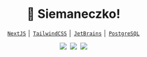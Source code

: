 <!-- Title -->
<h1 align="center" title="...and I'm happy to see you here :)">👋 Siemaneczko!</h1>

<!-- Contact and keys -->
<p align="center">
   <a href="https://nextjs.org/" target="_blank" title="NextJS - kliknij, aby przejść na tą stronę"><code>NextJS</code></a> │ 
   <a href="https://tailwindcss.com/" target="_blank" title="TailwindCSS - kliknij, aby przejść na tą stronę"><code>TailwindCSS</code></a> │ 
   <a href="https://www.jetbrains.com/" target="_blank" title="JetBrains - kliknij, aby przejść na tą stronę"><code>JetBrains</code></a> │ 
   <a href="https://www.postgresql.org/" target="_blank" title="PostgreSQL - kliknij, aby przejść na tą stronę"><code>PostgreSQL</code></a>
</p>


<!-- Socials -->
<p align="center">
   <kbd>
  <a href="https://twitter.com/omgitwoorksss" title="Twitter"><img src="https://img.shields.io/badge/Twitter-1DA1F2?style=for-the-badge&logo=twitter&logoColor=whithttps://img.shields.io/twitter/follow/omgitworks?style=for-the-badge](https://img.shields.io/twitter/follow/omgitworks?style=for-the-badge" /></a>
  <a href="https://discord.gg/sX2bnEaa" title="Discord"><img src="https://img.shields.io/badge/Discord-7289DA?style=for-the-badge&logo=discord&logoColor=white" /></a>
  <a href="https://www.twitch.tv/xanax_250mg" title="Tutaj streamuje gry czasem xd"><img src="https://img.shields.io/badge/Twitch-9146FF?style=for-the-badge&logo=twitch&logoColor=white" /></a>
  </kbd>
</p>

   



